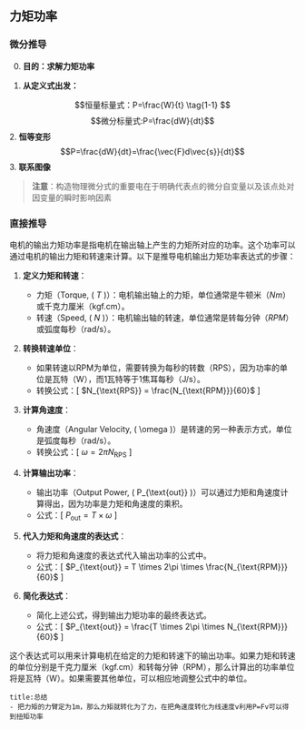 ## 力矩功率

### 微分推导

0. **目的：求解力矩功率**

1. **从定义式出发：**

$$恒量标量式：P=\frac{W}{t} \tag{1-1} $$
$$微分标量式:P=\frac{dW}{dt}$$
2. **恒等变形**
$$P=\frac{dW}{dt}=\frac{\vec{F}d\vec{s}}{dt}$$
3. **联系图像**



>**注意**：构造物理微分式的重要电在于明确代表点的微分自变量以及该点处对因变量的瞬时影响因素

### 直接推导
电机的输出力矩功率是指电机在输出轴上产生的力矩所对应的功率。这个功率可以通过电机的输出力矩和转速来计算。以下是推导电机输出力矩功率表达式的步骤：

1. **定义力矩和转速**：
   - 力矩（Torque, \( $T$ \)）：电机输出轴上的力矩，单位通常是牛顿米（$Nm$）或千克力厘米（kgf.cm）。
   - 转速（Speed, \( $N$ \)）：电机输出轴的转速，单位通常是转每分钟（$RPM$）或弧度每秒（rad/s）。

2. **转换转速单位**：
   - 如果转速以RPM为单位，需要转换为每秒的转数（RPS），因为功率的单位是瓦特（W），而1瓦特等于1焦耳每秒（J/s）。
   - 转换公式：\[ $N_{\text{RPS}} = \frac{N_{\text{RPM}}}{60}$ \]

3. **计算角速度**：
   - 角速度（Angular Velocity, \( \omega \)）是转速的另一种表示方式，单位是弧度每秒（rad/s）。
   - 转换公式：\[ $\omega = 2\pi N_{\text{RPS}}$ \]

4. **计算输出功率**：
   - 输出功率（Output Power, \( P_{\text{out}} \)）可以通过力矩和角速度计算得出，因为功率是力矩和角速度的乘积。
   - 公式：\[ $P_{\text{out}} = T \times \omega$ \]

5. **代入力矩和角速度的表达式**：
   - 将力矩和角速度的表达式代入输出功率的公式中。
   - 公式：\[ $P_{\text{out}} = T \times 2\pi \times \frac{N_{\text{RPM}}}{60}$ \]

6. **简化表达式**：
   - 简化上述公式，得到输出力矩功率的最终表达式。
   - 公式：\[ $P_{\text{out}} = \frac{T \times 2\pi \times N_{\text{RPM}}}{60}$ \]

这个表达式可以用来计算电机在给定的力矩和转速下的输出功率。如果力矩和转速的单位分别是千克力厘米（kgf.cm）和转每分钟（RPM），那么计算出的功率单位将是瓦特（W）。如果需要其他单位，可以相应地调整公式中的单位。


```ad-note
title:总结
- 把力矩的力臂定为1m，那么力矩就转化为了力，在把角速度转化为线速度v利用P=Fv可以得到扭矩功率
```
